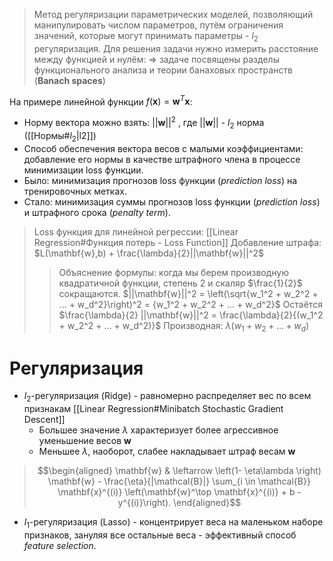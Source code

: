 > Метод регуляризации параметрических моделей, позволяющий манипулировать числом параметров, путём ограничения значений, которые могут принимать параметры - $l_2$ регуляризация.
> Для решения задачи нужно измерить расстояние между функцией и нулём:
> => задаче посвящены разделы функционального анализа и теории банаховых пространств (**Banach spaces**)

На примере линейной функции $f(\mathbf{x}) = \mathbf{w}^T\mathbf{x}$:
- Норму вектора можно взять: $||\mathbf{w}||^2$ , где $||\mathbf{w}||$ - $l_2$ норма ([[Нормы#$l_2$|l2]])
- Способ обеспечения вектора весов с малыми коэффициентами: добавление его нормы в качестве штрафного члена в процессе минимизации loss функции. 
- Было: минимизация прогнозов loss функции (*prediction loss*) на тренировочных метках.
- Стало: минимизация суммы прогнозов loss функции (*prediction loss*) и штрафного срока (*penalty term*).
> Loss функция для линейной регрессии: [[Linear Regression#Функция потерь - Loss Function]]
> Добавление штрафа: $L(\mathbf{w},b) + \frac{\lambda}{2}||\mathbf{w}||^2$
>> Объяснение формулы: когда мы берем производную квадратичной функции, степень 2 и скаляр $\frac{1}{2}$ сокращаются. $||\mathbf{w}||^2 = \left(\sqrt{w_1^2 + w_2^2 + ... + w_d^2}\right)^2 = {w_1^2 + w_2^2 + ... + w_d^2}$ Остаётся $\frac{\lambda}{2} ||\mathbf{w}||^2 = \frac{\lambda}{2}{(w_1^2 + w_2^2 + ... + w_d^2)}$
>> Производная: $\lambda(w_1 + w_2 + ... +w_d )$

# Регуляризация
- $l_2$-регуляризация (Ridge) - равномерно распределяет вес по всем признакам [[Linear Regression#Minibatch Stochastic Gradient Descent]]
	- Большее значение $\lambda$ характеризует более агрессивное уменьшение весов $\mathbf{w}$
	- Меньшее $\lambda$, наоборот, слабее накладывает штраф весам $\mathbf{w}$
> $$\begin{aligned}
\mathbf{w} & \leftarrow \left(1- \eta\lambda \right) \mathbf{w} - \frac{\eta}{|\mathcal{B}|} \sum_{i \in \mathcal{B}} \mathbf{x}^{(i)} \left(\mathbf{w}^\top \mathbf{x}^{(i)} + b - y^{(i)}\right).
\end{aligned}$$
- $l_1$-регуляризация (Lasso) - концентрирует веса на маленьком наборе признаков, зануляя все остальные веса - эффективный способ *feature selection*.